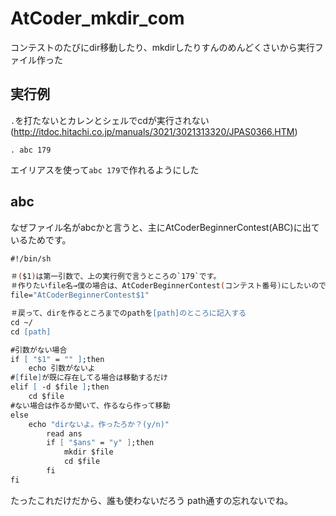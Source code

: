 # AtCoder_mkdir_com
コンテストのたびにdir移動したり、mkdirしたりすんのめんどくさいから実行ファイル作った

## 実行例
`.`を打たないとカレンとシェルでcdが実行されない(http://itdoc.hitachi.co.jp/manuals/3021/3021313320/JPAS0366.HTM)

`. abc 179`

エイリアスを使って`abc 179`で作れるようにした


## abc
なぜファイル名がabcかと言うと、主にAtCoderBeginnerContest(ABC)に出ているためです。

```abc
#!/bin/sh

＃($1)は第一引数で、上の実行例で言うところの`179`です。
＃作りたいfile名→僕の場合は、AtCoderBeginnerContest(コンテスト番号)にしたいので以下のようにしました。
file="AtCoderBeginnerContest$1"

＃戻って、dirを作るところまでのpathを[path]のところに記入する
cd ~/
cd [path]

#引数がない場合
if [ "$1" = "" ];then 
	echo 引数がないよ
#[file]が既に存在してる場合は移動するだけ
elif [ -d $file ];then
	cd $file
#ない場合は作るか聞いて、作るなら作って移動
else
    echo "dirないよ。作ったろか？(y/n)"
		read ans
		if [ "$ans" = "y" ];then
			mkdir $file
			cd $file
		fi
fi
```

たったこれだけだから、誰も使わないだろう
path通すの忘れないでね。
